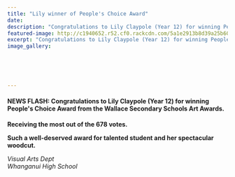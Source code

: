 ```yaml
---
title: "Lily winner of People's Choice Award"
date: 
description: "Congratulations to Lily Claypole (Year 12) for winning People's Choice Award from the Wallace Secondary Schools Art Awards..."
featured-image: http://c1940652.r52.cf0.rackcdn.com/5a1e2913b8d39a25b6000ae8/Lily-Claypole-winning-peoples-choice-award.jpg
excerpt: "Congratulations to Lily Claypole (Year 12) for winning People's Choice Award from the Wallace Secondary Schools Art Awards."
image_gallery:
    
    
    
    
    
---
```


<h4>NEWS FLASH: Congratulations to Lily Claypole (Year 12) for winning People's Choice Award from the Wallace Secondary Schools Art Awards.</h4>
<p><strong>Receiving the most out of the 678 votes.</strong></p>
<p><strong>Such a well-deserved award for talented student and her spectacular woodcut.</strong></p>
<p><em><span class="text_exposed_show">Visual Arts Dept<br />Whanganui High School</span></em></p>

